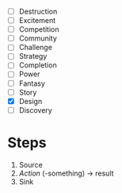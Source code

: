 - [ ] Destruction
- [ ] Excitement
- [ ] Competition
- [ ] Community
- [ ] Challenge
- [ ] Strategy
- [ ] Completion
- [ ] Power
- [ ] Fantasy
- [ ] Story
- [x] Design
- [ ] Discovery

# Steps
1. Source
2. *Action* (-something) -> result
3. Sink